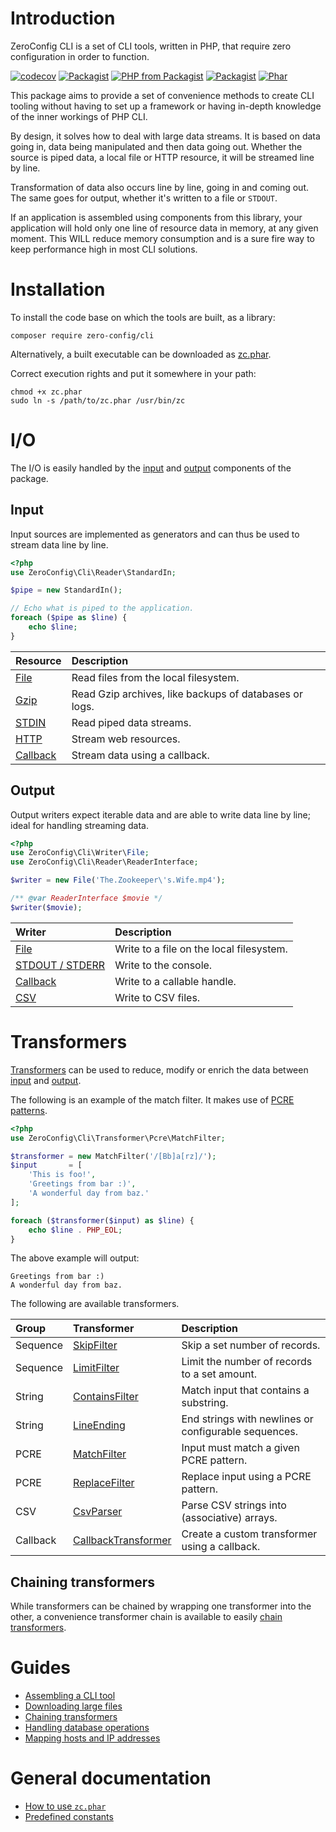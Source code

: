 # Introduction

ZeroConfig CLI is a set of CLI tools, written in PHP, that require zero
configuration in order to function.

[![codecov](https://codecov.io/bb/zeroconfig/cli/branch/master/graph/badge.svg)](https://codecov.io/bb/zeroconfig/cli)
[![Packagist](https://img.shields.io/packagist/v/zero-config/cli.svg)](https://packagist.org/packages/zero-config/cli)
[![PHP from Packagist](https://img.shields.io/packagist/php-v/zero-config/cli.svg)](https://secure.php.net/)
[![Packagist](https://img.shields.io/packagist/l/zero-config/cli.svg)](https://github.com/ZeroConfig/CLI/blob/master/LICENSE)
[![Phar](https://img.shields.io/badge/Phar-download-brightgreen.svg)](https://bitbucket.org/zeroconfig/cli/downloads/zc.phar)

This package aims to provide a set of convenience methods to create CLI tooling
without having to set up a framework or having in-depth knowledge of the inner
workings of PHP CLI.

By design, it solves how to deal with large data streams. It is based on data
going in, data being manipulated and then data going out. Whether the source is
piped data, a local file or HTTP resource, it will be streamed line by line.

Transformation of data also occurs line by line, going in and coming out. The
same goes for output, whether it's written to a file or `STDOUT`.

If an application is assembled using components from this library, your
application will hold only one line of resource data in memory, at any given
moment. This WILL reduce memory consumption and is a sure fire way to keep
performance high in most CLI solutions.

# Installation

To install the code base on which the tools are built, as a library:

```
composer require zero-config/cli
```

Alternatively, a built executable can be downloaded as 
[zc.phar](https://bitbucket.org/zeroconfig/cli/downloads/zc.phar).

Correct execution rights and put it somewhere in your path:

```
chmod +x zc.phar
sudo ln -s /path/to/zc.phar /usr/bin/zc 
```

# I/O

The I/O is easily handled by the [input](docs/input.md) and [output](docs/output.md)
components of the package.

## Input

Input sources are implemented as generators and can thus be used to stream data
line by line.

```php
<?php
use ZeroConfig\Cli\Reader\StandardIn;

$pipe = new StandardIn();

// Echo what is piped to the application.
foreach ($pipe as $line) {
    echo $line;
}
```

| Resource                      | Description                                            |
|:------------------------------|:-------------------------------------------------------|
| [File](docs/input/file.md)         | Read files from the local filesystem.                  |
| [Gzip](docs/input/gzip.md)         | Read Gzip archives, like backups of databases or logs. |
| [STDIN](docs/input/stdin.md)       | Read piped data streams.                               |
| [HTTP](docs/input/http.md)         | Stream web resources.                                  |
| [Callback](docs/input/callback.md) | Stream data using a callback.                          |

## Output

Output writers expect iterable data and are able to write data line by line;
ideal for handling streaming data.

```php
<?php
use ZeroConfig\Cli\Writer\File;
use ZeroConfig\Cli\Reader\ReaderInterface;

$writer = new File('The.Zookeeper\'s.Wife.mp4');

/** @var ReaderInterface $movie */
$writer($movie);
```

| Writer                                     | Description                              |
|:-------------------------------------------|:-----------------------------------------|
| [File](docs/output/file.md)                     | Write to a file on the local filesystem. |
| [STDOUT / STDERR](docs/output/stdout-stderr.md) | Write to the console.                    |
| [Callback](docs/output/callback.md)             | Write to a callable handle.              |
| [CSV](docs/output/csv.md)                       | Write to CSV files.                      |

# Transformers

[Transformers](docs/transformers.md) can be used to reduce, modify or enrich the
data between [input](docs/input.md) and [output](docs/output.md).

The following is an example of the match filter.
It makes use of [PCRE patterns](https://secure.php.net/manual/en/book.pcre.php).

```php
<?php
use ZeroConfig\Cli\Transformer\Pcre\MatchFilter;

$transformer = new MatchFilter('/[Bb]a[rz]/');
$input       = [
    'This is foo!',
    'Greetings from bar :)',
    'A wonderful day from baz.'
];

foreach ($transformer($input) as $line) {
    echo $line . PHP_EOL;
}
```

The above example will output:

```
Greetings from bar :)
A wonderful day from baz.
```

The following are available transformers.

| Group    | Transformer                                                   | Description                                          |
|:---------|:--------------------------------------------------------------|:-----------------------------------------------------|
| Sequence | [SkipFilter](docs/transformers/sequence/skip.md)              | Skip a set number of records.                        |
| Sequence | [LimitFilter](docs/transformers/sequence/limit.md)            | Limit the number of records to a set amount.         |
| String   | [ContainsFilter](docs/transformers/string/contains.md)        | Match input that contains a substring.               |
| String   | [LineEnding](docs/transformers/string/line-ending.md)         | End strings with newlines or configurable sequences. |
| PCRE     | [MatchFilter](docs/transformers/pcre/match.md)                | Input must match a given PCRE pattern.               |
| PCRE     | [ReplaceFilter](docs/transformers/pcre/replace.md)            | Replace input using a PCRE pattern.                  |
| CSV      | [CsvParser](docs/transformers/csv/parser.md)                  | Parse CSV strings into (associative) arrays.         |
| Callback | [CallbackTransformer](docs/transformers/callback/callback.md) | Create a custom transformer using a callback.        |

## Chaining transformers

While transformers can be chained by wrapping one transformer into the other,
a convenience transformer chain is available to easily
[chain transformers](docs/guides/chaining-transformers.md).

# Guides

- [Assembling a CLI tool](docs/guides/example-application.md)
- [Downloading large files](docs/guides/downloading-large-files.md)
- [Chaining transformers](docs/guides/chaining-transformers.md)
- [Handling database operations](docs/guides/database-operations.md)
- [Mapping hosts and IP addresses](docs/guides/mapping-hosts-and-ip-addresses.md)

# General documentation

- [How to use `zc.phar`](docs/zc-usage.md)
- [Predefined constants](docs/constants.md)
